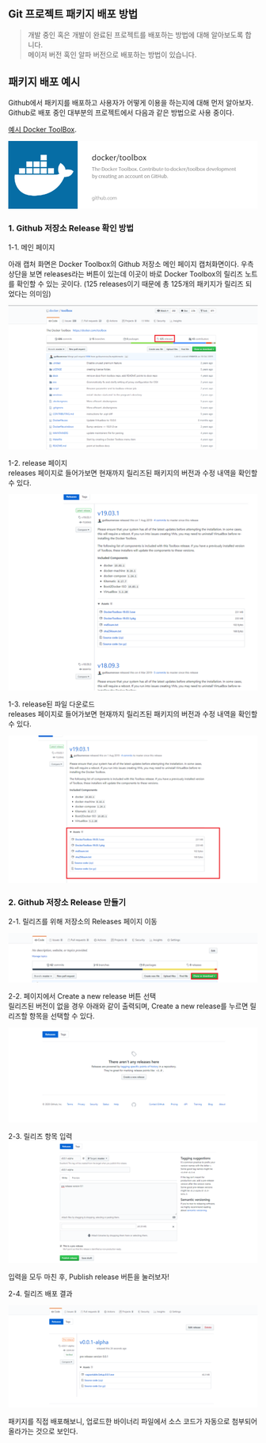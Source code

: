 Git 프로젝트 패키지 배포 방법
----------------------
> 개발 중인 혹은 개발이 완료된 프로젝트를 배포하는 방법에 대해 알아보도록 합니다.   
 메이저 버전 혹인 알파 버전으로 배포하는 방법이 있습니다.      
    
 
## 패키지 배포 예시   
Github에서 패키지를 배포하고 사용자가 어떻게 이용을 하는지에 대해 먼저 알아보자. Github로 배포 중인 대부분의 프로젝트에서 다음과 같은 방법으로 사용 중이다.

[예시 Docker ToolBox](https://github.com/docker/toolbox).

![ex_screenshot](./assets//docker_toolbox_image.png)

### 1. Github 저장소 Release 확인 방법
1-1. 메인 페이지   

아래 캡처 화면은 Docker Toolbox의 Github 저장소 메인 페이지 캡처화면이다. 우측 상단을 보면 releases라는 버튼이 있는데 이곳이 바로 Docker Toolbox의 릴리즈 노트를 확인할 수 있는 곳이다. (125 releases이기 때문에 총 125개의 패키지가 릴리즈 되었다는 의미임)

![ex_screenshot](./assets//docker_toolbox_hub_main.png)   


1-2. release 페이지   
releases 페이지로 들어가보면 현재까지 릴리즈된 패키지의 버전과 수정 내역을 확인할 수 있다.

![ex_screenshot](./assets//docker_toolbox_release.png)   

1-3. release된 파일 다운로드   
releases 페이지로 들어가보면 현재까지 릴리즈된 패키지의 버전과 수정 내역을 확인할 수 있다.

![ex_screenshot](./assets//docker_toolbox_release_download.png)   


### 2. Github 저장소 Release 만들기
2-1. 릴리즈를 위해 저장소의 Releases 페이지 이동   

![ex_screenshot](./assets//github_release_page.png)   

2-2. 페이지에서 Create a new release 버튼 선택   
릴리즈된 버전이 없을 경우 아래와 같이 출력되며, Create a new release를 누르면 릴리즈할 항목을 선택할 수 있다.   

![ex_screenshot](./assets//github_release_button.png)   

2-3. 릴리즈 항목 입력   
![ex_screenshot](./assets//github_release_information.png)   

입력을 모두 마친 후, Publish release 버튼을 눌러보자!   

2-4. 릴리즈 배포 결과   

![ex_screenshot](./assets//github_release_result.png)   

패키지를 직접 배포해보니, 업로드한 바이너리 파일에서 소스 코드가 자동으로 첨부되어 올라가는 것으로 보인다. 